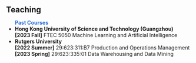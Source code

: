 <h1 id="teaching"></h1>

<h2 style="margin: 30px 0px 10px;">Teaching</h2>

<ul>
<strong style="color: #276cda;">Past Courses</strong><br>
<li><strong>Hong Kong University of Science and Technology (Guangzhou)</strong><br>
<strong>[2023 Fall]</strong> FTEC 5050 Machine Learning and Artificial Intelligence<br></li>
<li><strong>Rutgers University</strong><br>
<strong>[2022 Summer]</strong> 29:623:311:B7 Production and Operations Management<br>
<strong>[2023 Spring]</strong> 29:623:335:01 Data Warehousing and Data Mining<br></li>
</ul>

